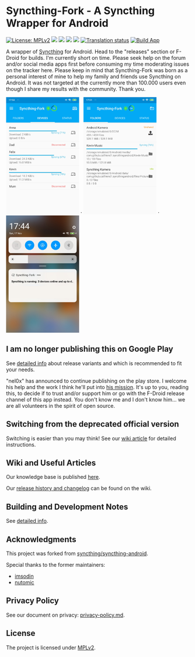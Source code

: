# Syncthing-Fork - A Syncthing Wrapper for Android

[![License: MPLv2](https://img.shields.io/badge/License-MPLv2-blue.svg)](https://opensource.org/licenses/MPL-2.0)
<a href="https://github.com/Catfriend1/syncthing-android/releases/latest" alt="GitHub release"><img src="https://img.shields.io/github/v/release/Catfriend1/syncthing-android" /></a>
<a href="https://tooomm.github.io/github-release-stats/?username=Catfriend1&repository=syncthing-android" alt="GitHub Stats"><img src="https://img.shields.io/github/downloads/Catfriend1/syncthing-android/total.svg" /></a>
<a href="https://f-droid.org/packages/com.github.catfriend1.syncthingfork" alt="F-Droid release"><img src="https://img.shields.io/f-droid/v/com.github.catfriend1.syncthingfork.svg" /></a>
<a href="https://fdroid-metrics.streamlit.app/package_details?package=com.github.catfriend1.syncthingfork"><img src="https://img.shields.io/badge/dynamic/json?url=https%3A%2F%2Fgithub.com%2Fkitswas%2Ffdroid-metrics-dashboard%2Fraw%2Frefs%2Fheads%2Fmain%2Fprocessed%2Fmonthly%2Fcom.github.catfriend1.syncthingfork.json&query=%24.total_downloads&style=for-the-badge&logo=fdroid&label=F-Droid%20%F0%9F%93%A5%20last%20month" /></a>
<a href="https://hosted.weblate.org/projects/syncthing/android/catfriend1/"><img src="https://hosted.weblate.org/widget/syncthing/android/catfriend1/fork-stringsxml/svg-badge.svg" alt="Translation status" /></a>
[![Build App](https://github.com/Catfriend1/syncthing-android/actions/workflows/build-app.yaml/badge.svg)](https://github.com/Catfriend1/syncthing-android/actions/workflows/build-app.yaml)

A wrapper of [Syncthing](https://github.com/syncthing/syncthing) for Android. Head to the "releases" section or F-Droid for builds. I'm currently short on time. Please seek help on the forum and/or social media apps first before consuming my time moderating issues on the tracker here. Please keep in mind that Syncthing-Fork was born as a personal interest of mine to help my family and friends use Syncthing on Android. It was not targeted at the currently more than 100.000 users even though I share my results with the community. Thank you.

<img src="app/src/main/play/listings/en-US/graphics/phone-screenshots/1.png" alt="screenshot 1" width="200" /> · <img src="app/src/main/play/listings/en-US/graphics/phone-screenshots/2.png" alt="screenshot 2" width="200" /> · <img src="app/src/main/play/listings/en-US/graphics/phone-screenshots/4.png" alt="screenshot 3" width="200" />

## I am no longer publishing this on Google Play

See [detailed info](https://github.com/Catfriend1/syncthing-android/blob/main/wiki/Switch-between-releases_Verify-APK-is-genuine.md) about release variants and which is recommended to fit your needs.

"nel0x" has announced to continue publishing on the play store. I welcome his help and the work I think he'll put into [his mission](https://github.com/nel0x/syncthing-android-gplay). It's up to you, reading this, to decide if to trust and/or support him or go with the F-Droid release channel of this app instead. You don't know me and I don't know him... we are all volunteers in the spirit of open source.

## Switching from the deprecated official version

Switching is easier than you may think! See our [wiki article](https://github.com/Catfriend1/syncthing-android/blob/main/wiki/Switching-from-the-deprecated-official-version.md) for detailed instructions.

## Wiki and Useful Articles

Our knowledge base is published [here](https://github.com/Catfriend1/syncthing-android/tree/main/wiki#readme).

Our [release history and changelog](https://github.com/Catfriend1/syncthing-android/blob/main/wiki/CHANGELOG.md) can be found on the wiki.

## Building and Development Notes

See [detailed info](https://github.com/Catfriend1/syncthing-android/blob/main/wiki/Building-and-Development.md).

## Acknowledgments

This project was forked from [syncthing/syncthing-android](https://github.com/syncthing/syncthing-android).

Special thanks to the former maintainers:

- [imsodin](https://github.com/imsodin)
- [nutomic](https://github.com/nutomic)

## Privacy Policy

See our document on privacy: [privacy-policy.md](https://github.com/Catfriend1/syncthing-android/blob/main/privacy-policy.md).

## License

The project is licensed under [MPLv2](LICENSE).
